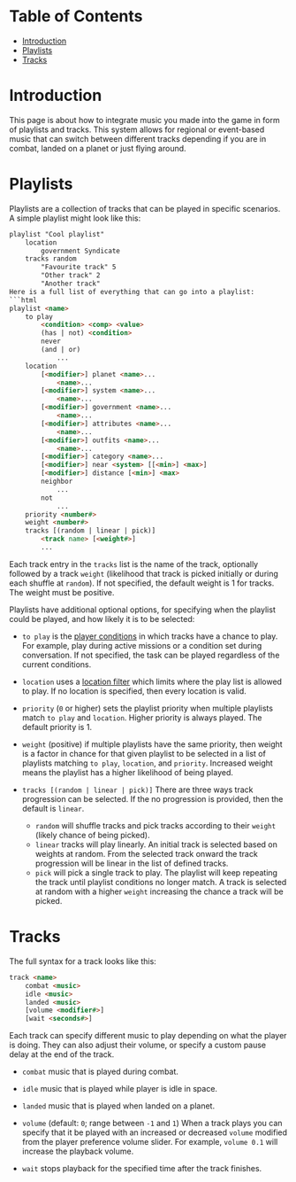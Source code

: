 # Table of Contents

* [Introduction](#introduction)
* [Playlists](#playlists)
* [Tracks](#tracks)

# Introduction

This page is about how to integrate music you made into the game in form of playlists and tracks. This system allows for regional or event-based music that can switch between different tracks depending if you are in combat, landed on a planet or just flying around.

# Playlists

Playlists are a collection of tracks that can be played in specific scenarios. A simple playlist might look like this:
```html
playlist "Cool playlist"
	location
		government Syndicate
	tracks random
		"Favourite track" 5
		"Other track" 2
		"Another track"
Here is a full list of everything that can go into a playlist:
```html
playlist <name>
	to play
		<condition> <comp> <value>
		(has | not) <condition>
		never
		(and | or)
			...
	location
		[<modifier>] planet <name>...
			<name>...
		[<modifier>] system <name>...
			<name>...
		[<modifier>] government <name>...
			<name>...
		[<modifier>] attributes <name>...
			<name>...
		[<modifier>] outfits <name>...
			<name>...
		[<modifier>] category <name>...
		[<modifier>] near <system> [[<min>] <max>]
		[<modifier>] distance [<min>] <max>
		neighbor
			...
		not
			...
	priority <number#>
	weight <number#>
	tracks [(random | linear | pick)]
		<track name> [<weight#>]
		...
```

Each track entry in the `tracks` list is the name of the track, optionally followed by a track `weight` (likelihood that track is picked initially or during each shuffle at `random`).  If not specified, the default weight is 1 for tracks. The weight must be positive.

Playlists have additional optional options, for specifying when the playlist could be played, and how likely it is to be selected:

* `to play` is the [player conditions](Player-Conditions) in which tracks have a chance to play. For example, play during active missions or a condition set during conversation. If not specified, the task can be played regardless of the current conditions.

* `location` uses a [location filter](LocationFilters) which limits where the play list is allowed to play.  If no location is specified, then every location is valid.

* `priority` (`0` or higher) sets the playlist priority when multiple playlists match `to play` and `location`. Higher priority is always played. The default priority is 1.

* `weight` (positive) if multiple playlists have the same priority, then weight is a factor in chance for that given playlist to be selected in a list of playlists matching `to play`, `location`, and `priority`. Increased weight means the playlist has a higher likelihood of being played.

* `tracks [(random | linear | pick)]` There are three ways track progression can be selected.  If the no progression is provided, then the default is `linear`.
      
	* `random` will shuffle tracks and pick tracks according to their `weight` (likely chance of being picked).
	* `linear` tracks will play linearly. An initial track is selected based on weights at random. From the selected track onward the track progression will be linear in the list of defined tracks.
	* `pick` will pick a single track to play. The playlist will keep repeating the track until playlist conditions no longer match. A track is selected at random with a higher `weight` increasing the chance a track will be picked.


# Tracks

The full syntax for a track looks like this:
```html
track <name>
	combat <music>
	idle <music>
	landed <music>
	[volume <modifier#>]
	[wait <seconds#>]
```

Each track can specify different music to play depending on what the player is doing. They can also adjust their volume, or specify a custom pause delay at the end of the track.

* `combat` music that is played during combat.

* `idle` music that is played while player is idle in space.

* `landed` music that is played when landed on a planet.

* `volume` (default: `0`; range between `-1` and `1`) When a track plays you can specify that it be played with an increased or decreased `volume` modified from the player preference volume slider.  For example, `volume 0.1` will increase the playback volume.

* `wait` stops playback for the specified time after the track finishes.